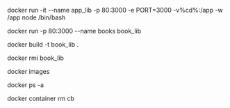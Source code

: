 docker run -it --name app_lib -p 80:3000 -e PORT=3000 -v%cd%:/app -w /app node /bin/bash

docker run -p 80:3000 --name books book_lib

docker build -t book_lib .

docker rmi book_lib 

docker images

docker ps -a

docker container rm cb
